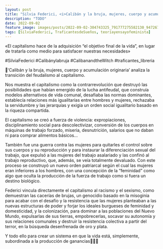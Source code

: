 ```yaml
---
layout: post
title: "Silvia Federici, <i>Calibán y la bruja, mujeres, cuerpo y acumulación originaria</i>"
description: "TODO"
date: 2022-09-02
feature_image: images/posts/2022-09-02-304743325_791777275582130_947267939286726411_n_17957515792982219.webp
tags: [SilviaFederici, TraficantesdeSueños, teoríayensayofeminista]
---
```


«El capitalismo hace de la adquisición “el objetivo final de la vida”, en lugar de tratarla como medio para satisfacer nuestras necesidades»
<!--more-->

#SilviaFederici #Calibánylabruja #CalibanandtheWitch #traficantes_libreria

🧙‘Calibán y la bruja, mujeres, cuerpo y acumulación originaria’ analiza la transición del feudalismo al capitalismo. 

Nos muestra el capitalismo como la contrarrevolución que destruyó las posibilidades que habían emergido de la lucha antifeudal, que construía modelos alternativos de vida comunal, desafiaba las normas dominantes, establecía relaciones más igualitarias entre hombres y mujeres, rechazaba la servidumbre y las jerarquías y exigía un orden social igualitario basado en la riqueza compartida. 

El capitalismo se creó a fuerza de violencia: expropiaciones, disciplinamiento social para descolectivizar, conversión de los cuerpos en máquinas de trabajo forzado, miseria, desnutrición, salarios que no daban ni para comprar alimentos básicos… 

También fue una guerra contra las mujeres para quitarles el control sobre sus cuerpos y su reproducción y para instaurar la diferenciación sexual del trabajo, que expulsó a las mujeres del trabajo asalariado y las confinó al trabajo reproductivo, que, además, se veía totalmente devaluado. Con este proceso se construyó un nuevo orden patriarcal según el cual las mujeres eran inferiores a los hombres, con una concepción de la “feminidad” como algo que oculta la producción de la fuerza de trabajo como si fuera un destino biológico.

Federici vincula directamente el capitalismo al racismo y el sexismo, como demuestran las cacerías de brujas, un genocidio basado en la misoginia para acabar con el desafío y la resistencia que las mujeres planteaban a las nuevas estructuras de poder y forjar los ideales burgueses de feminidad y domesticidad, y la colonización, para dominar a las poblaciones del Nuevo Mundo, expulsarlas de sus tierras, empobrecerlas, socavar su autonomía y sus relaciones comunales y destruir la resistencia colectiva a partir del terror, en la búsqueda desenfrenada de oro y plata.

Y todo ello para crear un sistema en que la vida está, simplemente, subordinada a la producción de ganancias🧙🏾‍♀️
